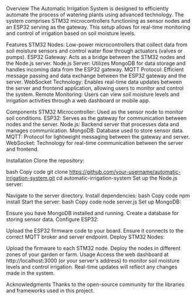 Overview
The Automatic Irrigation System is designed to efficiently automate the process of watering plants using advanced technology. The system comprises STM32 microcontrollers functioning as sensor nodes and an ESP32 serving as the gateway. This setup allows for real-time monitoring and control of irrigation based on soil moisture levels.

Features
STM32 Nodes: Low-power microcontrollers that collect data from soil moisture sensors and control water flow through actuators (valves or pumps).
ESP32 Gateway: Acts as a bridge between the STM32 nodes and the Node.js server.
Node.js Server: Utilizes MongoDB for data storage and handles incoming data from the ESP32 gateway.
MQTT Protocol: Efficient message passing and data exchange between the ESP32 gateway and the server.
WebSocket Technology: Enables real-time data updates between the server and frontend application, allowing users to monitor and control the system.
Remote Monitoring: Users can view soil moisture levels and irrigation activities through a web dashboard or mobile app.

Components
STM32 Microcontroller: Used as the sensor node to monitor soil conditions.
ESP32: Serves as the gateway for communication between nodes and the server.
Node.js: Backend server that processes data and manages communication.
MongoDB: Database used to store sensor data.
MQTT: Protocol for lightweight messaging between the gateway and server.
WebSocket: Technology for real-time communication between the server and frontend.

Installation
Clone the repository:

bash
Copy code
git clone https://github.com/your-username/automatic-irrigation-system.git
cd automatic-irrigation-system
Set up the Node.js server:

Navigate to the server directory.
Install dependencies:
bash
Copy code
npm install
Start the server:
bash
Copy code
node server.js
Set up MongoDB:

Ensure you have MongoDB installed and running.
Create a database for storing sensor data.
Configure ESP32:

Upload the ESP32 firmware code to your board.
Ensure it connects to the correct MQTT broker and server endpoint.
Deploy STM32 Nodes:

Upload the firmware to each STM32 node.
Deploy the nodes in different zones of your garden or farm.
Usage
Access the web dashboard at http://localhost:3000 (or your server's address) to monitor soil moisture levels and control irrigation.
Real-time updates will reflect any changes made in the system.

Acknowledgments
Thanks to the open-source community for the libraries and frameworks used in this project.
